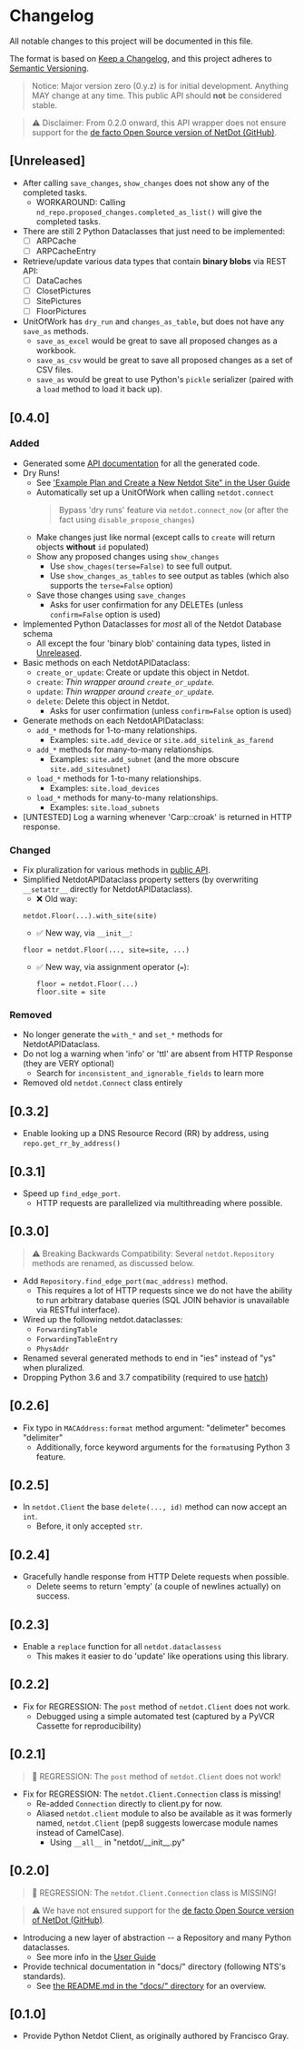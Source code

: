 # Changelog

All notable changes to this project will be documented in this file.

The format is based on [Keep a Changelog](https://keepachangelog.com/en/1.0.0/),
and this project adheres to [Semantic Versioning](https://semver.org/spec/v2.0.0.html).

> Notice: Major version zero (0.y.z) is for initial development. Anything MAY change at any time.
> This public API should **not** be considered stable.

> ⚠ Disclaimer: From 0.2.0 onward, this API wrapper does not ensure support for the [de facto Open Source version of NetDot (GitHub)](https://github.com/cvicente/Netdot).

## [Unreleased]

* After calling `save_changes`, `show_changes` does not show any of the completed tasks.
    * WORKAROUND: Calling `nd_repo.proposed_changes.completed_as_list()` will give the completed tasks.
* There are still 2 Python Dataclasses that just need to be implemented:
    - [ ] ARPCache
    - [ ] ARPCacheEntry 
* Retrieve/update various data types that contain **binary blobs** via REST API:
    - [ ] DataCaches
    - [ ] ClosetPictures
    - [ ] SitePictures
    - [ ] FloorPictures
* UnitOfWork has `dry_run` and `changes_as_table`, but does not have any `save_as` methods.
    * `save_as_excel` would be great to save all proposed changes as a workbook.
    * `save_as_csv` would be great to save all proposed changes as a set of CSV files.
    * `save_as` would be great to use Python's `pickle` serializer (paired with a `load` method to load it back up).


## [0.4.0]

### Added

* Generated some [API documentation](./generated.md) for all the generated code.
* Dry Runs!
    * See ['Example Plan and Create a New Netdot Site" in the User Guide](./user-guide.md#example-plan-and-create-a-new-netdot-site)
    * Automatically set up a UnitOfWork when calling `netdot.connect`
        > Bypass 'dry runs' feature via `netdot.connect_now` (or after the fact using `disable_propose_changes`)
    * Make changes just like normal (except calls to `create` will return objects **without** `id` populated)
    * Show any proposed changes using `show_changes`
        * Use `show_chages(terse=False)` to see full output.
        * Use `show_changes_as_tables` to see output as tables (which also supports the `terse=False` option)
    * Save those changes using `save_changes`
        * Asks for user confirmation for any DELETEs (unless `confirm=False` option is used)
* Implemented Python Dataclasses for *most* all of the Netdot Database schema
    * All except the four 'binary blob' containing data types, listed in [Unreleased](#unreleased).
* Basic methods on each NetdotAPIDataclass:
    * `create_or_update`: Create or update this object in Netdot.
    * `create`: *Thin wrapper around `create_or_update`.*
    * `update`: *Thin wrapper around `create_or_update`.*
    * `delete`: Delete this object in Netdot.
        * Asks for user confirmation (unless `confirm=False` option is used)
* Generate methods on each NetdotAPIDataclass:
    * `add_*` methods for 1-to-many relationships.
        * Examples: `site.add_device` or `site.add_sitelink_as_farend`
    * `add_*` methods for many-to-many relationships.
        * Examples: `site.add_subnet` (and the more obscure `site.add_sitesubnet`)
    * `load_*` methods for 1-to-many relationships.
        * Examples: `site.load_devices`
    * `load_*` methods for many-to-many relationships.
        * Examples: `site.load_subnets`
* [UNTESTED] Log a warning whenever 'Carp::croak' is returned in HTTP response.


### Changed

* Fix pluralization for various methods in [public API](./generated.md).
* Simplified NetdotAPIDataclass property setters (by overwriting `__setattr__` directly for NetdotAPIDataclass).
    * ❌ Old way:
    ```
    netdot.Floor(...).with_site(site)
    ```
    * ✅ New way, via `__init__`:
    ```
    floor = netdot.Floor(..., site=site, ...)
    ```
  * ✅ New way, via assignment operator (`=`):
    ```
    floor = netdot.Floor(...)
    floor.site = site
    ```

### Removed

* No longer generate the `with_*` and `set_*` methods for NetdotAPIDataclass.
* Do not log a warning when 'info' or 'ttl' are absent from HTTP Response (they are VERY optional)
    * Search for `inconsistent_and_ignorable_fields` to learn more
* Removed old `netdot.Connect` class entirely



## [0.3.2]

* Enable looking up a DNS Resource Record (RR) by address, using `repo.get_rr_by_address()`

## [0.3.1]

* Speed up `find_edge_port`.
  * HTTP requests are parallelized via multithreading where possible.

## [0.3.0]

> ⚠ Breaking Backwards Compatibility: Several `netdot.Repository` methods are renamed, as discussed below.

* Add `Repository.find_edge_port(mac_address)` method.
  * This requires a lot of HTTP requests since we do not have the ability to run arbitrary database queries (SQL JOIN behavior is unavailable via RESTful interface).
* Wired up the following netdot.dataclasses:
  * `ForwardingTable`
  * `ForwardingTableEntry`
  * `PhysAddr`
* Renamed several generated methods to end in "ies" instead of "ys" when pluralized.
* Dropping Python 3.6 and 3.7 compatibility (required to use [hatch](https://github.com/pypa/hatch))

## [0.2.6]

* Fix typo in `MACAddress:format` method argument: "delimeter" becomes "delimiter"
  * Additionally, force keyword arguments for the `format`using Python 3 feature.

## [0.2.5]

* In `netdot.Client` the base `delete(..., id)` method can now accept an `int`.
  * Before, it only accepted `str`.

## [0.2.4]

* Gracefully handle response from HTTP Delete requests when possible.
  * Delete seems to return 'empty' (a couple of newlines actually) on success.

## [0.2.3]

* Enable a `replace` function for all `netdot.dataclassess`
  * This makes it easier to do 'update' like operations using this library.

## [0.2.2]

* Fix for REGRESSION: The `post` method of `netdot.Client` does not work.
  * Debugged using a simple automated test (captured by a PyVCR Cassette for reproducibility)

## [0.2.1]

> 🐛 REGRESSION: The `post` method of `netdot.Client` does not work!

* Fix for REGRESSION: The `netdot.Client.Connection` class is missing!
  * Re-added `Connection` directly to client.py for now.
  * Aliased `netdot.client` module to also be available as it was formerly named, `netdot.Client` (pep8 suggests lowercase module names instead of CamelCase).
    * Using `__all__` in "netdot/\_\_init\_\_.py"

## [0.2.0]

> 🐛 REGRESSION: The `netdot.Client.Connection` class is MISSING!

> ⚠ We have not ensured support for the [de facto Open Source version of NetDot (GitHub)](https://github.com/cvicente/Netdot).

* Introducing a new layer of abstraction -- a Repository and many Python dataclasses.
  * See more info in the [User Guide](user-guide.md)
* Provide technical documentation in "docs/" directory (following NTS's standards).
  * See [the README.md in the &#34;docs/&#34; directory](README.md) for an overview.

## [0.1.0]

* Provide Python Netdot Client, as originally authored by Francisco Gray.
